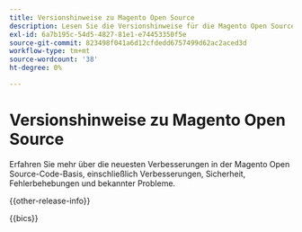 ```yaml
---
title: Versionshinweise zu Magento Open Source
description: Lesen Sie die Versionshinweise für die Magento Open Source-Code-Basis.
exl-id: 6a7b195c-54d5-4827-81e1-e74453350f5e
source-git-commit: 823498f041a6d12cfdedd6757499d62ac2aced3d
workflow-type: tm+mt
source-wordcount: '38'
ht-degree: 0%

---
```


# Versionshinweise zu Magento Open Source

Erfahren Sie mehr über die neuesten Verbesserungen in der Magento Open Source-Code-Basis, einschließlich Verbesserungen, Sicherheit, Fehlerbehebungen und bekannter Probleme.

{{other-release-info}}

{{bics}}
